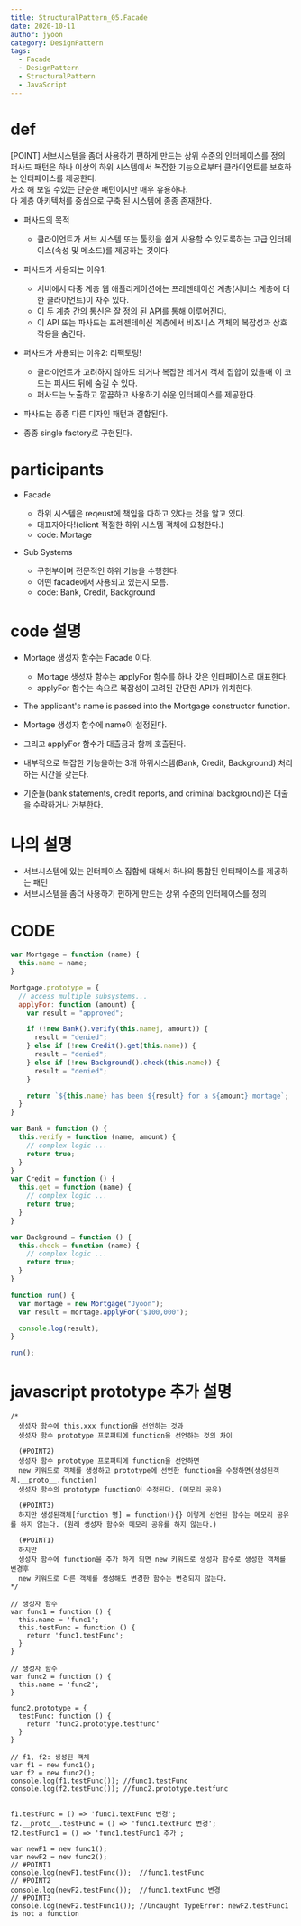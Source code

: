 ```yaml
---
title: StructuralPattern_05.Facade
date: 2020-10-11
author: jyoon
category: DesignPattern
tags:
  - Facade
  - DesignPattern
  - StructuralPattern
  - JavaScript
---
```


# def
  [POINT] 서브시스템을 좀더 사용하기 편하게 만드는 상위 수준의 인터페이스를 정의  
  퍼사드 패턴은 하나 이상의 하위 시스템에서 복잡한 기능으로부터 클라이언트를 보호하는 인터페이스를 제공한다.  
  사소 해 보일 수있는 단순한 패턴이지만 매우 유용하다.  
  다 계층 아키텍처를 중심으로 구축 된 시스템에 종종 존재한다.  

  * 퍼사드의 목적
    - 클라이언트가 서브 시스템 또는 툴킷을 쉽게 사용할 수 있도록하는 고급 인터페이스(속성 및 메소드)를 제공하는 것이다.

  * 퍼사드가 사용되는 이유1: 
    - 서버에서 다중 계층 웹 애플리케이션에는 프레젠테이션 계층(서비스 계층에 대한 클라이언트)이 자주 있다. 
    - 이 두 계층 간의 통신은 잘 정의 된 API를 통해 이루어진다. 
    - 이 API 또는 파사드는 프레젠테이션 계층에서 비즈니스 객체의 복잡성과 상호 작용을 숨긴다.

  * 퍼사드가 사용되는 이유2: 리팩토링! 
    - 클라이언트가 고려하지 않아도 되거나 복잡한 레거시 객체 집합이 있을때 이 코드는 퍼사드 뒤에 숨길 수 있다. 
    - 퍼사드는 노출하고 깔끔하고 사용하기 쉬운 인터페이스를 제공한다.

  * 파사드는 종종 다른 디자인 패턴과 결합된다.
  * 종종 single factory로 구현된다.

# participants
  * Facade
    - 하위 시스템은 reqeust에 책임을 다하고 있다는 것을 알고 있다. 
    - 대표자아다!(client 적절한 하위 시스템 객체에 요청한다.)
    - code: Mortage

  * Sub Systems
    - 구현부이며 전문적인 하위 기능을 수행한다.
    - 어떤 facade에서 사용되고 있는지 모름.
    - code: Bank, Credit, Background

# code 설명
  * Mortage 생성자 함수는 Facade 이다. 
    - Mortage 생성자 함수는 applyFor 함수를 하나 갖은 인터페이스로 대표한다.
    - applyFor 함수는 속으로 복잡성이 고려된 간단한 API가 위치한다.

  * The applicant's name is passed into the Mortgage constructor function. 
  * Mortage 생성자 함수에 name이 설정된다. 
  * 그리고 applyFor 함수가 대출금과 함께 호출된다.
  * 내부적으로 복잡한 기능을하는 3개 하위시스템(Bank, Credit, Background) 처리하는 시간을 갖는다.
  
  * 기준들(bank statements, credit reports, and criminal background)은 대출을 수락하거나 거부한다.

# 나의 설명
  * 서브시스템에 있는 인터페이스 집합에 대해서 하나의 통합된 인터페이스를 제공하는 패턴
  * 서브시스템을 좀더 사용하기 편하게 만드는 상위 수준의 인터페이스를 정의

# CODE
```js
var Mortgage = function (name) {
  this.name = name;
}

Mortgage.prototype = {
  // access multiple subsystems...
  applyFor: function (amount) {
    var result = "approved";

    if (!new Bank().verify(this.namej, amount)) {
      result = "denied";
    } else if (!new Credit().get(this.name)) {
      result = "denied";
    } else if (!new Background().check(this.name)) {
      result = "denied";
    }

    return `${this.name} has been ${result} for a ${amount} mortage`;
  }
}

var Bank = function () {
  this.verify = function (name, amount) {
    // complex logic ...
    return true;
  }
}
var Credit = function () {
  this.get = function (name) {
    // complex logic ... 
    return true;
  }
}

var Background = function () {
  this.check = function (name) {
    // complex logic ... 
    return true;
  }
}

function run() {
  var mortage = new Mortgage("Jyoon");
  var result = mortage.applyFor("$100,000");

  console.log(result);
}

run();
```

# javascript prototype 추가 설명
```JS
/*
  생성자 함수에 this.xxx function을 선언하는 것과
  생성자 함수 prototype 프로퍼티에 function을 선언하는 것의 차이

  (#POINT2)
  생성자 함수 prototype 프로퍼티에 function을 선언하면
  new 키워드로 객체를 생성하고 prototype에 선언한 function을 수정하면(생성된객체.__proto__.function)
  생성자 함수의 prototype function이 수정된다. (메모리 공유)

  (#POINT3)
  하지만 생성된객체[function 명] = function(){} 이렇게 선언된 함수는 메모리 공유를 하지 않는다. (원래 생성자 함수와 메모리 공유를 하지 않는다.)

  (#POINT1)
  하지만
  생성자 함수에 function을 추가 하게 되면 new 키워드로 생성자 함수로 생성한 객체를 변경후
  new 키워드로 다른 객체를 생성해도 변경한 함수는 변경되지 않는다.
*/

// 생성자 함수
var func1 = function () {
  this.name = 'func1';
  this.testFunc = function () {
    return 'func1.testFunc';
  }
}

// 생성자 함수
var func2 = function () {
  this.name = 'func2';
}

func2.prototype = {
  testFunc: function () {
    return 'func2.prototype.testfunc'
  }
}

// f1, f2: 생성된 객체
var f1 = new func1();
var f2 = new func2();
console.log(f1.testFunc()); //func1.testFunc
console.log(f2.testFunc()); //func2.prototype.testfunc


f1.testFunc = () => 'func1.textFunc 변경';
f2.__proto__.testFunc = () => 'func1.textFunc 변경';
f2.testFunc1 = () => 'func1.testFunc1 추가';

var newF1 = new func1();
var newF2 = new func2();
// #POINT1
console.log(newF1.testFunc());  //func1.testFunc
// #POINT2
console.log(newF2.testFunc());  //func1.textFunc 변경
// #POINT3
console.log(newF2.testFunc1()); //Uncaught TypeError: newF2.testFunc1 is not a function
```